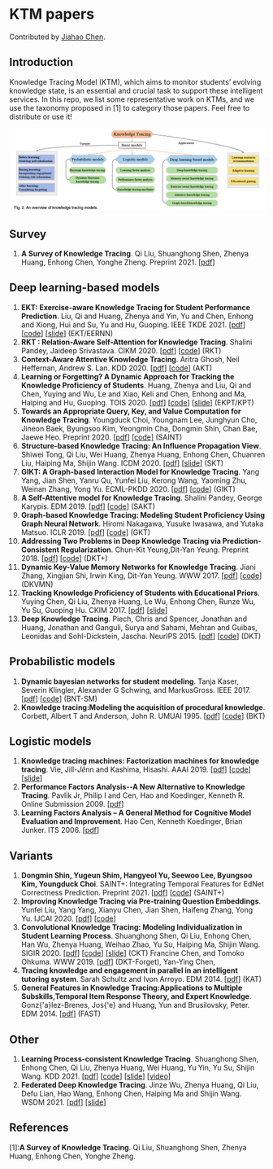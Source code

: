 # KTM papers
Contributed by [Jiahao Chen](http://blog.tabchen.com).

## Introduction
Knowledge Tracing Model (KTM), which aims to monitor students’ evolving knowledge state, is an essential and crucial task to support these intelligent services. In this repo, we list some representative work on KTMs, and we use the taxonomy proposed in [1] to category those papers. Feel free to distribute or use it!

![](data/ktm_overview.png)

## Survey
1. **A Survey of Knowledge Tracing**. Qi Liu, Shuanghong Shen, Zhenya Huang, Enhong Chen, Yonghe Zheng. Preprint 2021. [[pdf](https://arxiv.org/abs/2105.15106)]


## Deep learning-based models
1. **EKT: Exercise-aware Knowledge Tracing for Student Performance Prediction**. Liu, Qi and Huang, Zhenya and Yin, Yu and Chen, Enhong and Xiong, Hui and Su, Yu and Hu, Guoping. IEEE TKDE 2021. [[pdf](http://staff.ustc.edu.cn/~huangzhy/files/papers/ZhenyaHuang-TKDE2021.pdf)] [[code](https://github.com/bigdata-ustc/ekt)] [[slide](http://staff.ustc.edu.cn/~huangzhy/files/slides/ZhenyaHuang-TKDE-slide.pdf)] (EKT/EERNN)
2. **RKT : Relation-Aware Self-Attention for Knowledge Tracing**. Shalini Pandey, Jaideep Srivastava. CIKM 2020. [[pdf](https://arxiv.org/pdf/2008.12736.pdf)] [[code](https://github.com/shalini1194/RKT)] (RKT)
3. **Context-Aware Attentive Knowledge Tracing**. Aritra Ghosh, Neil Heffernan, Andrew S. Lan. KDD 2020. [[pdf](https://arxiv.org/pdf/2007.12324.pdf)] [[code](https://github.com/arghosh/AKT)] (AKT)
4. **Learning or Forgetting? A Dynamic Approach for Tracking the Knowledge Proficiency of Students**. Huang, Zhenya and Liu, Qi and Chen, Yuying and Wu, Le and Xiao, Keli and Chen, Enhong and Ma, Haiping and Hu, Guoping. TOIS 2020. [[pdf](http://staff.ustc.edu.cn/~huangzhy/files/papers/ZhenyaHuang-TOIS2020.pdf)] [[code](https://github.com/bigdata-ustc/EduKTM)] [[slide](http://staff.ustc.edu.cn/~huangzhy/files/slides/ZhenyaHuang-TOIS-slide.pdf)] (EKPT/KPT)
5. **Towards an Appropriate Query, Key, and Value Computation for Knowledge Tracing**. Youngduck Choi, Youngnam Lee, Junghyun Cho, Jineon Baek, Byungsoo Kim, Yeongmin Cha, Dongmin Shin, Chan Bae, Jaewe Heo. Preprint 2020. [[pdf](https://arxiv.org/pdf/2002.07033.pdf)] [[code](https://github.com/Shivanandmn/Knowledge-Tracing-SAINT)] (SAINT)
6. **Structure-based Knowledge Tracing: An Influence Propagation View**. Shiwei Tong, Qi Liu, Wei Huang, Zhenya Huang, Enhong Chen, Chuanren Liu, Haiping Ma, Shijin Wang. ICDM 2020. [[pdf](http://staff.ustc.edu.cn/~huangzhy/files/papers/ShiweiTong-ICDM2020.pdf)] [[slide](http://staff.ustc.edu.cn/~huangzhy/files/slides/ShiweiTong-ICDM2020-slide.pdf)] (SKT)
7. **GIKT: A Graph-based Interaction Model for Knowledge Tracing**. Yang Yang, Jian Shen, Yanru Qu, Yunfei Liu, Kerong Wang, Yaoming Zhu, Weinan Zhang, Yong Yu. ECML-PKDD 2020. [[pdf](https://arxiv.org/pdf/2009.05991.pdf)] [[code](https://github.com/Rimoku/GIKT)] (GIKT)
8. **A Self-Attentive model for Knowledge Tracing**. Shalini Pandey, George Karypis. EDM 2019. [[pdf](https://arxiv.org/pdf/1907.06837.pdf)] [[code](https://github.com/arshadshk/SAKT-pytorch)] (SAKT)
9. **Graph-based Knowledge Tracing: Modeling Student Proficiency Using Graph Neural Network**. Hiromi Nakagawa, Yusuke Iwasawa, and Yutaka Matsuo. ICLR 2019. [[pdf](https://rlgm.github.io/papers/70.pdf)] [[code](https://github.com/jhljx/GKT)] (GKT)
10. **Addressing Two Problems in Deep Knowledge Tracing via Prediction-Consistent Regularization**. Chun-Kit Yeung,Dit-Yan Yeung. Preprint 2018. [[pdf](https://arxiv.org/pdf/1806.02180.pdf)] [[code](https://github.com/sulingling123/Knowledge_Tracing)] (DKT+)
11. **Dynamic Key-Value Memory Networks for Knowledge Tracing**. Jiani Zhang, Xingjian Shi, Irwin King, Dit-Yan Yeung. WWW 2017. [[pdf](https://arxiv.org/abs/1611.08108)] [[code](https://github.com/jennyzhang0215/DKVMN)] (DKVMN)
12. **Tracking Knowledge Proficiency of Students with Educational Priors**. Yuying Chen, Qi Liu, Zhenya Huang, Le Wu, Enhong Chen, Runze Wu, Yu Su, Guoping Hu. CKIM 2017. [[pdf](http://staff.ustc.edu.cn/~huangzhy/files/papers/YuyingChen-CIKM2017.pdf)] [[slide](http://staff.ustc.edu.cn/~huangzhy/files/slides/YuyingChen-CIKM2017-slide.pdf)]
13. **Deep Knowledge Tracing**. Piech, Chris and Spencer, Jonathan and Huang, Jonathan and Ganguli, Surya and Sahami, Mehran and Guibas, Leonidas and Sohl-Dickstein, Jascha. NeurIPS 2015. [[pdf](http://stanford.edu/~cpiech/bio/papers/deepKnowledgeTracing.pdf)] [[code](https://github.com/mmkhajah/dkt)] (DKT)


## Probabilistic models
1. **Dynamic bayesian networks for student modeling**. Tanja Kaser, Severin Klingler, Alexander G Schwing, and MarkusGross. IEEE 2017. [[pdf](https://ieeexplore.ieee.org/document/7889018)] [[code](https://github.com/IEDMS/BNT-SM)] (BNT-SM)
2. **Knowledge tracing:Modeling the acquisition of procedural knowledge**. Corbett, Albert T and Anderson, John R. UMUAI 1995. [[pdf](http://act-r.psy.cmu.edu/wordpress/wp-content/uploads/2012/12/893CorbettAnderson1995.pdf)] [[code](https://github.com/CAHLR/pyBKT)] (BKT)


## Logistic models
1. **Knowledge tracing machines: Factorization machines for knowledge tracing**. Vie, Jill-$J\hat{e}$nn and Kashima, Hisashi. AAAI 2019. [[pdf](https://arxiv.org/pdf/1811.03388.pdf)] [[code](https://github.com/jilljenn/ktm)] [[slide](http://jiji.cat/slides/aaai2019-ktm-slides.pdf)]
2. **Performance Factors Analysis--A New Alternative to Knowledge Tracing**. Pavlik Jr, Philip I and Cen, Hao and Koedinger, Kenneth R. Online Submission 2009. [[pdf](https://files.eric.ed.gov/fulltext/ED506305.pdf)]
3. **Learning Factors Analysis – A General Method for Cognitive Model Evaluation and Improvement**. Hao Cen, Kenneth Koedinger, Brian Junker. ITS 2006. [[pdf](https://citeseerx.ist.psu.edu/viewdoc/download?doi=10.1.1.297.2141&rep=rep1&type=pdf)]


## Variants
1. **Dongmin Shin, Yugeun Shim, Hangyeol Yu, Seewoo Lee, Byungsoo Kim, Youngduck Choi**. SAINT+: Integrating Temporal Features for EdNet Correctness Prediction. Preprint 2021. [[pdf](https://arxiv.org/pdf/2010.12042.pdf)] [[code](https://github.com/Shivanandmn/SAINT_plus-Knowledge-Tracing-)] (SAINT+)
2. **Improving Knowledge Tracing via Pre-training Question Embeddings**. Yunfei Liu, Yang Yang, Xianyu Chen, Jian Shen, Haifeng Zhang, Yong Yu. IJCAI 2020. [[pdf](https://www.ijcai.org/proceedings/2020/0219.pdf)] [[code](https://github.com/ApexEDM/PEBG)]
3. **Convolutional Knowledge Tracing: Modeling Individualization in Student Learning Process**. Shuanghong Shen, Qi Liu, Enhong Chen, Han Wu, Zhenya Huang, Weihao Zhao, Yu Su, Haiping Ma, Shijin Wang. SIGIR 2020. [[pdf](http://staff.ustc.edu.cn/~huangzhy/files/papers/ShuanghongShen-SIGIR2020s.pdf)] [[code](https://github.com/shshen-closer/Convolutional-Knowledge-Tracing)] [[slide](http://staff.ustc.edu.cn/~huangzhy/files/slides/ShuanghongShen-SIGIR2020s-slide.pdf)] (CKT)
Francine Chen, and Tomoko Ohkuma. WWW 2019. [[pdf](https://dl.acm.org/doi/10.1145/3308558.3313565)] (DKT-Forget), Yan-Ying Chen,
5. **Tracing knowledge and engagement in parallel in an intelligent tutoring system**. Sarah Schultz and Ivon Arroyo. EDM 2014. [[pdf](https://citeseerx.ist.psu.edu/viewdoc/download?doi=10.1.1.660.7143&rep=rep1&type=pdf)] (KAT)
6. **General Features in Knowledge Tracing:Applications to Multiple Subskills,Temporal Item Response Theory, and Expert Knowledge**. Gonz{\'a}lez-Brenes, Jos{\'e} and Huang, Yun and Brusilovsky, Peter. EDM 2014. [[pdf](http://d-scholarship.pitt.edu/26017/1/84_EDM-2014-Full.pdf)] (FAST)


## Other
1. **Learning Process-consistent Knowledge Tracing**. Shuanghong Shen, Enhong Chen, Qi Liu, Zhenya Huang, Wei Huang, Yu Yin, Yu Su, Shijin Wang. KDD 2021. [[pdf](http://staff.ustc.edu.cn/~huangzhy/files/papers/ShuanghongShen-KDD2021.pdf)] [[code](https://github.com/bigdata-ustc/EduKTM)] [[slide](http://staff.ustc.edu.cn/~huangzhy/files/slides/ShuanghongShen-KDD2021-slide.pdf)] [[video](https://www.bilibili.com/video/BV1jg41157UX/)]
2. **Federated Deep Knowledge Tracing**. Jinze Wu, Zhenya Huang, Qi Liu, Defu Lian, Hao Wang, Enhong Chen, Haiping Ma and Shijin Wang. WSDM 2021. [[pdf](http://staff.ustc.edu.cn/~huangzhy/files/papers/JinzeWu-WSDM2021.pdf)] [[slide](http://staff.ustc.edu.cn/~huangzhy/files/slides/JinzeWu-WSDM2021-slide.pdf)]

## References
[1]:**A Survey of Knowledge Tracing**. Qi Liu, Shuanghong Shen, Zhenya Huang, Enhong Chen, Yonghe Zheng.